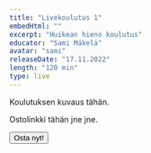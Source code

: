 ```yaml
---
title: "Livekoulutus 1"
embedHtml: ""
excerpt: "Huikean hieno koulutus"
educator: "Sami Mäkelä"
avatar: "sami"
releaseDate: "17.11.2022"
length: "120 min"
type: live
---
```


Koulutuksen kuvaus tähän.

Ostolinkki tähän jne jne.

<button class="btn btn-active btn-primary">Osta nyt!</button>